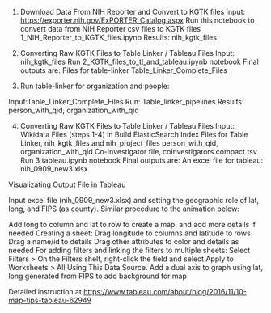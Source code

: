 

1. Download Data From NIH Reporter and Convert to KGTK files
Input:  https://exporter.nih.gov/ExPORTER_Catalog.aspx
Run this notebook to convert data from NIH Reporter csv files to KGTK files
1_NIH_Reporter_to_KGTK_files.ipynb
Results: nih_kgtk_files 
	
4.  Converting Raw KGTK Files to Table Linker / Tableau Files
Input: 
nih_kgtk_files
Run 2_KGTK_files_to_tl_and_tableau.ipynb notebook
Final outputs are:
Files for table-linker Table_Linker_Complete_Files 



2. Run table-linker for organization and people:

Input:Table_Linker_Complete_Files 
Run: Table_linker_pipelines 
Results: person_with_qid, organization_with_qid



4.  Converting Raw KGTK Files to Table Linker / Tableau Files
Input: 
Wikidata Files (steps 1-4) in Build ElasticSearch Index Files for Table Linker, 
nih_kgtk_files and nih_project_files
person_with_qid, organization_with_qid
Co-Investigator file, coinvestigators.compact.tsv
Run 3 tableau.ipynb notebook
Final outputs are:
An excel file for tableau:  nih_0909_new3.xlsx



Visualizating Output File in Tableau 

Input excel file (nih_0909_new3.xlsx) and setting the geographic role of lat, long, and FIPS (as county). Similar procedure to the animation below:


Add long to column and lat to row to create a map, and add more details if needed
Creating a sheet:
Drag longitude to columns and latitude to rows
Drag a name/id to details
Drag other attributes to color and details as needed
For adding filters and linking the filters to multiple sheets:
Select Filters > <filter field>
On the Filters shelf, right-click the field and select Apply to Worksheets > All Using This Data Source.
Add a dual axis to graph using lat, long generated from FIPS to add background for map

Detailed instruction at https://www.tableau.com/about/blog/2016/11/10-map-tips-tableau-62949		



